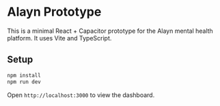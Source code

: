 # Alayn Prototype

This is a minimal React + Capacitor prototype for the Alayn mental health platform. It uses Vite and TypeScript.

## Setup

```bash
npm install
npm run dev
```

Open `http://localhost:3000` to view the dashboard.
